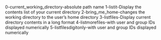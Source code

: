 0-current_working_directory-absolute path name
1-listit-Display the contents list of your current directory
2-bring_me_home-changes the working directory to the user’s home directory
3-listfiles-Display current directory contents in a long format
4-listmorefiles-with user and group IDs displayed numerically
5-listfilesdigitonly-with user and group IDs displayed numerically
